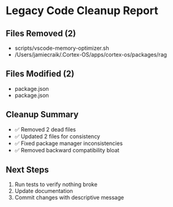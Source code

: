 # Legacy Code Cleanup Report

## Files Removed (2)
- scripts/vscode-memory-optimizer.sh
- /Users/jamiecraik/.Cortex-OS/apps/cortex-os/packages/rag

## Files Modified (2)
- package.json
- package.json

## Cleanup Summary
- ✅ Removed 2 dead files
- ✅ Updated 2 files for consistency
- ✅ Fixed package manager inconsistencies
- ✅ Removed backward compatibility bloat

## Next Steps
1. Run tests to verify nothing broke
2. Update documentation
3. Commit changes with descriptive message
